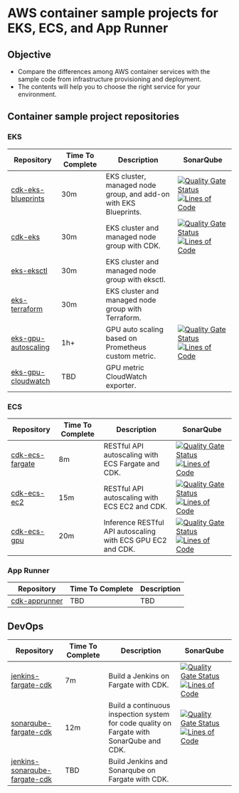 # AWS container sample projects for EKS, ECS, and App Runner

## Objective

* Compare the differences among AWS container services with the sample code from infrastructure provisioning and deployment.
* The contents will help you to choose the right service for your environment.

## Container sample project repositories

### EKS

| Repository                                                               | Time To Complete | Description          |  SonarQube  |
|--------------------------------------------------------------------------|------------------|----------------------|----------------------|
| [cdk-eks-blueprints](https://github.com/engel80/cdk-eks-blueprints)      | 30m | EKS cluster, managed node group, and add-on with EKS Blueprints. | [![Quality Gate Status](https://sonarcloud.io/api/project_badges/measure?project=engel80_cdk-eks-blueprints&metric=alert_status)](https://sonarcloud.io/summary/new_code?id=engel80_cdk-eks-blueprints) [![Lines of Code](https://sonarcloud.io/api/project_badges/measure?project=engel80_cdk-eks-blueprints&metric=ncloc)](https://sonarcloud.io/summary/new_code?id=engel80_cdk-eks-blueprints) |
| [cdk-eks](https://github.com/engel80/cdk-eks)                            | 30m | EKS cluster and managed node group with CDK.        | [![Quality Gate Status](https://sonarcloud.io/api/project_badges/measure?project=engel80_cdk-eks&metric=alert_status)](https://sonarcloud.io/summary/new_code?id=engel80_cdk-eks)  [![Lines of Code](https://sonarcloud.io/api/project_badges/measure?project=engel80_cdk-eks&metric=ncloc)](https://sonarcloud.io/summary/new_code?id=engel80_cdk-eks)    |
| [eks-eksctl](https://github.com/engel80/eks-eksctl)                      | 30m | EKS cluster and managed node group with eksctl.     |    |
| [eks-terraform](https://github.com/engel80/eks-terraform)                | 30m | EKS cluster and managed node group with Terraform.  |    |
| [eks-gpu-autoscaling](https://github.com/engel80/eks-gpu-autoscaling)    | 1h+ | GPU auto scaling based on Prometheus custom metric. | [![Quality Gate Status](https://sonarcloud.io/api/project_badges/measure?project=engel80_eks-gpu-autoscaling&metric=alert_status)](https://sonarcloud.io/summary/new_code?id=engel80_eks-gpu-autoscaling) [![Lines of Code](https://sonarcloud.io/api/project_badges/measure?project=engel80_eks-gpu-autoscaling&metric=ncloc)](https://sonarcloud.io/summary/new_code?id=engel80_eks-gpu-autoscaling)   |
| [eks-gpu-cloudwatch](https://github.com/engel80/eks-gpu-cloudwatch)      | TBD | GPU metric CloudWatch exporter.                      |    |

### ECS

| Repository                                                     | Time To Complete  | Description          | SonarQube  |
|----------------------------------------------------------------|-------------------|----------------------|---------------------|
| [cdk-ecs-fargate](https://github.com/engel80/cdk-ecs-fargate)  | 8m  | RESTful API autoscaling with ECS Fargate and CDK. | [![Quality Gate Status](https://sonarcloud.io/api/project_badges/measure?project=engel80_cdk-ecs-fargate&metric=alert_status)](https://sonarcloud.io/summary/new_code?id=engel80_cdk-ecs-fargate) [![Lines of Code](https://sonarcloud.io/api/project_badges/measure?project=engel80_cdk-ecs-fargate&metric=ncloc)](https://sonarcloud.io/summary/new_code?id=engel80_cdk-ecs-fargate)   |
| [cdk-ecs-ec2](https://github.com/engel80/cdk-ecs-ec2)          | 15m | RESTful API autoscaling with ECS EC2 and CDK.     | [![Quality Gate Status](https://sonarcloud.io/api/project_badges/measure?project=engel80_cdk-ecs-ec2&metric=alert_status)](https://sonarcloud.io/summary/new_code?id=engel80_cdk-ecs-ec2) [![Lines of Code](https://sonarcloud.io/api/project_badges/measure?project=engel80_cdk-ecs-ec2&metric=ncloc)](https://sonarcloud.io/summary/new_code?id=engel80_cdk-ecs-ec2) |
| [cdk-ecs-gpu](https://github.com/engel80/cdk-ecs-gpu)          | 20m | Inference RESTful API autoscaling with ECS GPU EC2 and CDK.   | [![Quality Gate Status](https://sonarcloud.io/api/project_badges/measure?project=engel80_cdk-ecs-gpu&metric=alert_status)](https://sonarcloud.io/summary/new_code?id=engel80_cdk-ecs-gpu) [![Lines of Code](https://sonarcloud.io/api/project_badges/measure?project=engel80_cdk-ecs-gpu&metric=ncloc)](https://sonarcloud.io/summary/new_code?id=engel80_cdk-ecs-gpu) |

### App Runner

| Repository                    | Time To Complete  | Description          |
|-------------------------------|-------------------|----------------------|
| [cdk-apprunner](https://github.com/engel80/cdk-apprunner)  | TBD  | TBD |

## DevOps

| Repository                    | Time To Complete  | Description          |  SonarQube  |
|-------------------------------|-------------------|----------------------|---------------------|
| [jenkins-fargate-cdk](https://github.com/engel80/jenkins-fargate-cdk)  | 7m | Build a Jenkins on Fargate with CDK. | [![Quality Gate Status](https://sonarcloud.io/api/project_badges/measure?project=engel80_jenkins-fargate-cdk&metric=alert_status)](https://sonarcloud.io/summary/new_code?id=engel80_jenkins-fargate-cdk) [![Lines of Code](https://sonarcloud.io/api/project_badges/measure?project=engel80_jenkins-fargate-cdk&metric=ncloc)](https://sonarcloud.io/summary/new_code?id=engel80_jenkins-fargate-cdk) |
| [sonarqube-fargate-cdk](https://github.com/engel80/sonarqube-fargate-cdk)  | 12m | Build a continuous inspection system for code quality on Fargate with SonarQube and CDK. | [![Quality Gate Status](https://sonarcloud.io/api/project_badges/measure?project=engel80_sonarqube-fargate-cdk&metric=alert_status)](https://sonarcloud.io/summary/new_code?id=engel80_sonarqube-fargate-cdk) [![Lines of Code](https://sonarcloud.io/api/project_badges/measure?project=engel80_sonarqube-fargate-cdk&metric=ncloc)](https://sonarcloud.io/summary/new_code?id=engel80_sonarqube-fargate-cdk) |
| [jenkins-sonarqube-fargate-cdk](https://github.com/engel80/jenkins-sonarqube-fargate-cdk)  | TBD | Build Jenkins and Sonarqube on Fargate with CDK. | |

